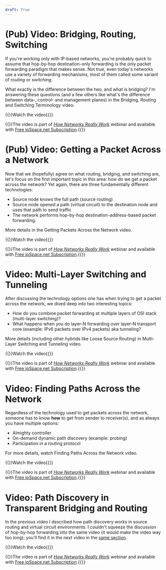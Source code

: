```yaml
---
draft: True
---
```

# (Pub) Video: Bridging, Routing, Switching

If you're working only with IP-based networks, you're probably quick to assume that hop-by-hop destination-only forwarding is the only packet forwarding paradigm that makes sense. Not true, even today's networks use a variety of forwarding mechanisms, most of them called some variant of *routing* or *switching*.

What exactly is the difference between the two, and what is bridging? I'm answering these questions (and a few others like what's the difference between data-, control- and management planes) in the Bridging, Routing and Switching Terminology video.

{{<jump>}}Watch the video{{</jump>}}

{{<note info>}}The video is part of _[How Networks Really Work](https://www.ipspace.net/Net101)_ webinar and available with [Free ipSpace.net Subscription](https://www.ipspace.net/Subscription/Free).{{</note>}}

# (Pub) Video: Getting a Packet Across a Network

Now that we (hopefully) agree on what routing, bridging, and switching are, let's focus on the first important topic in this area: how do we get a packet across the network? Yet again, there are three fundamentally different technologies:

* Source node knows the full path (source routing)
* Source node opened a path (virtual circuit) to the destination node and uses that path to send traffic
* The network performs hop-by-hop destination-address-based packet forwarding.

More details in the Getting Packets Across the Network video.

{{<jump>}}Watch the video{{</jump>}}

{{<note info>}}The video is part of _[How Networks Really Work](https://www.ipspace.net/Net101)_ webinar and available with [Free ipSpace.net Subscription](https://www.ipspace.net/Subscription/Free).{{</note>}}

# Video: Multi-Layer Switching and Tunneling

After discussing the technology options one has when trying to get a packet across the network, we dived deep into two interesting topics:

* How do you combine packet forwarding at multiple layers of OSI stack (multi-layer switching)?
* What happens when you do layer-N forwarding over layer-N transport core (example: IPv6 packets over IPv4 packets) aka tunneling?

More details (including other hybrids like Loose Source Routing) in Multi-Layer Switching and Tunneling video.

{{<jump>}}Watch the video{{</jump>}}

{{<note info>}}The video is part of _[How Networks Really Work](https://www.ipspace.net/Net101)_ webinar and available with [Free ipSpace.net Subscription](https://www.ipspace.net/Subscription/Free).{{</note>}}

# Video: Finding Paths Across the Network

Regardless of the technology used to get packets across the network, someone has to know **how** to get from sender to receiver(s), and as always you have multiple options:

* Almighty controller
* On-demand dynamic path discovery (example: probing)
* Participation in a routing protocol

For more details, watch Finding Paths Across the Network video.

{{<jump>}}Watch the video{{</jump>}}

{{<note info>}}The video is part of _[How Networks Really Work](https://www.ipspace.net/Net101)_ webinar and available with [Free ipSpace.net Subscription](https://www.ipspace.net/Subscription/Free).{{</note>}}

# Video: Path Discovery in Transparent Bridging and Routing

In the previous video I described how path discovery works in source routing and virtual circuit environments. I couldn't squeeze the discussion of hop-by-hop forwarding into the same video (it would make the video way too long); you'll find it in the next video in the [same section](https://my.ipspace.net/bin/list?id=Net101#SWITCH).

{{<jump>}}Watch the video{{</jump>}}

{{<note info>}}The video is part of _[How Networks Really Work](https://www.ipspace.net/Net101)_ webinar and available with [Free ipSpace.net Subscription](https://www.ipspace.net/Subscription/Free).{{</note>}}
